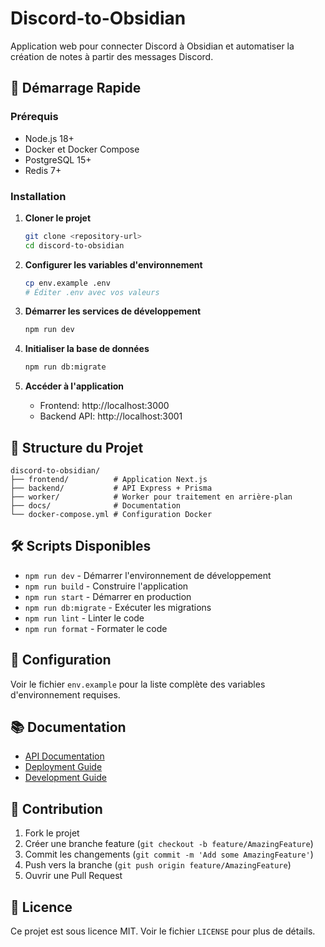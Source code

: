 # Discord-to-Obsidian

Application web pour connecter Discord à Obsidian et automatiser la création de notes à partir des messages Discord.

## 🚀 Démarrage Rapide

### Prérequis

- Node.js 18+
- Docker et Docker Compose
- PostgreSQL 15+
- Redis 7+

### Installation

1. **Cloner le projet**
   ```bash
   git clone <repository-url>
   cd discord-to-obsidian
   ```

2. **Configurer les variables d'environnement**
   ```bash
   cp env.example .env
   # Éditer .env avec vos valeurs
   ```

3. **Démarrer les services de développement**
   ```bash
   npm run dev
   ```

4. **Initialiser la base de données**
   ```bash
   npm run db:migrate
   ```

5. **Accéder à l'application**
   - Frontend: http://localhost:3000
   - Backend API: http://localhost:3001

## 📁 Structure du Projet

```
discord-to-obsidian/
├── frontend/          # Application Next.js
├── backend/           # API Express + Prisma
├── worker/            # Worker pour traitement en arrière-plan
├── docs/              # Documentation
└── docker-compose.yml # Configuration Docker
```

## 🛠️ Scripts Disponibles

- `npm run dev` - Démarrer l'environnement de développement
- `npm run build` - Construire l'application
- `npm run start` - Démarrer en production
- `npm run db:migrate` - Exécuter les migrations
- `npm run lint` - Linter le code
- `npm run format` - Formater le code

## 🔧 Configuration

Voir le fichier `env.example` pour la liste complète des variables d'environnement requises.

## 📚 Documentation

- [API Documentation](docs/API.md)
- [Deployment Guide](docs/DEPLOYMENT.md)
- [Development Guide](docs/DEVELOPMENT.md)

## 🤝 Contribution

1. Fork le projet
2. Créer une branche feature (`git checkout -b feature/AmazingFeature`)
3. Commit les changements (`git commit -m 'Add some AmazingFeature'`)
4. Push vers la branche (`git push origin feature/AmazingFeature`)
5. Ouvrir une Pull Request

## 📄 Licence

Ce projet est sous licence MIT. Voir le fichier `LICENSE` pour plus de détails.
